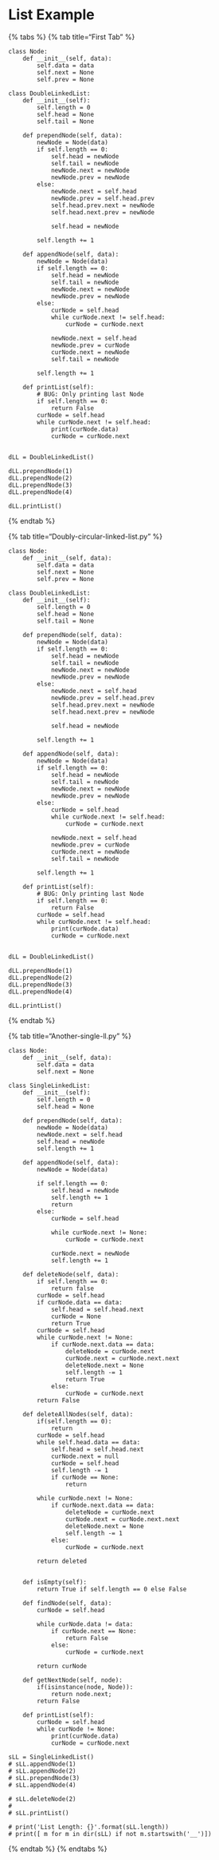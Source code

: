 # List Example

{% tabs %} {% tab title=“First Tab” %}

    class Node:
        def __init__(self, data):
            self.data = data
            self.next = None
            self.prev = None

    class DoubleLinkedList:
        def __init__(self):
            self.length = 0
            self.head = None
            self.tail = None

        def prependNode(self, data):
            newNode = Node(data)
            if self.length == 0:
                self.head = newNode
                self.tail = newNode
                newNode.next = newNode
                newNode.prev = newNode
            else:
                newNode.next = self.head
                newNode.prev = self.head.prev
                self.head.prev.next = newNode
                self.head.next.prev = newNode

                self.head = newNode

            self.length += 1

        def appendNode(self, data):
            newNode = Node(data)
            if self.length == 0:
                self.head = newNode
                self.tail = newNode
                newNode.next = newNode
                newNode.prev = newNode
            else:
                curNode = self.head
                while curNode.next != self.head:
                    curNode = curNode.next

                newNode.next = self.head
                newNode.prev = curNode
                curNode.next = newNode
                self.tail = newNode

            self.length += 1

        def printList(self):
            # BUG: Only printing last Node
            if self.length == 0:
                return False
            curNode = self.head
            while curNode.next != self.head:
                print(curNode.data)
                curNode = curNode.next


    dLL = DoubleLinkedList()

    dLL.prependNode(1)
    dLL.prependNode(2)
    dLL.prependNode(3)
    dLL.prependNode(4)

    dLL.printList()

{% endtab %}

{% tab title=“Doubly-circular-linked-list.py” %}

    class Node:
        def __init__(self, data):
            self.data = data
            self.next = None
            self.prev = None

    class DoubleLinkedList:
        def __init__(self):
            self.length = 0
            self.head = None
            self.tail = None

        def prependNode(self, data):
            newNode = Node(data)
            if self.length == 0:
                self.head = newNode
                self.tail = newNode
                newNode.next = newNode
                newNode.prev = newNode
            else:
                newNode.next = self.head
                newNode.prev = self.head.prev
                self.head.prev.next = newNode
                self.head.next.prev = newNode

                self.head = newNode

            self.length += 1

        def appendNode(self, data):
            newNode = Node(data)
            if self.length == 0:
                self.head = newNode
                self.tail = newNode
                newNode.next = newNode
                newNode.prev = newNode
            else:
                curNode = self.head
                while curNode.next != self.head:
                    curNode = curNode.next

                newNode.next = self.head
                newNode.prev = curNode
                curNode.next = newNode
                self.tail = newNode

            self.length += 1

        def printList(self):
            # BUG: Only printing last Node
            if self.length == 0:
                return False
            curNode = self.head
            while curNode.next != self.head:
                print(curNode.data)
                curNode = curNode.next


    dLL = DoubleLinkedList()

    dLL.prependNode(1)
    dLL.prependNode(2)
    dLL.prependNode(3)
    dLL.prependNode(4)

    dLL.printList()

{% endtab %}

{% tab title=“Another-single-ll.py” %}

    class Node:
        def __init__(self, data):
            self.data = data
            self.next = None

    class SingleLinkedList:
        def __init__(self):
            self.length = 0
            self.head = None

        def prependNode(self, data):
            newNode = Node(data)
            newNode.next = self.head
            self.head = newNode
            self.length += 1

        def appendNode(self, data):
            newNode = Node(data)

            if self.length == 0:
                self.head = newNode
                self.length += 1
                return
            else:
                curNode = self.head

                while curNode.next != None:
                    curNode = curNode.next

                curNode.next = newNode
                self.length += 1

        def deleteNode(self, data):
            if self.length == 0:
                return false
            curNode = self.head
            if curNode.data == data:
                self.head = self.head.next
                curNode = None
                return True
            curNode = self.head
            while curNode.next != None:
                if curNode.next.data == data:
                    deleteNode = curNode.next
                    curNode.next = curNode.next.next
                    deleteNode.next = None
                    self.length -= 1
                    return True
                else:
                    curNode = curNode.next
            return False

        def deleteAllNodes(self, data):
            if(self.length == 0):
                return
            curNode = self.head
            while self.head.data == data:
                self.head = self.head.next
                curNode.next = null
                curNode = self.head
                self.length -= 1
                if curNode == None:
                    return

            while curNode.next != None:
                if curNode.next.data == data:
                    deleteNode = curNode.next
                    curNode.next = curNode.next.next
                    deleteNode.next = None
                    self.length -= 1
                else:
                    curNode = curNode.next

            return deleted


        def isEmpty(self):
            return True if self.length == 0 else False

        def findNode(self, data):
            curNode = self.head

            while curNode.data != data:
                if curNode.next == None:
                    return False
                else:
                    curNode = curNode.next

            return curNode

        def getNextNode(self, node):
            if(isinstance(node, Node)):
                return node.next;
            return False

        def printList(self):
            curNode = self.head
            while curNode != None:
                print(curNode.data)
                curNode = curNode.next

    sLL = SingleLinkedList()
    # sLL.appendNode(1)
    # sLL.appendNode(2)
    # sLL.prependNode(3)
    # sLL.appendNode(4)

    # sLL.deleteNode(2)
    #
    # sLL.printList()

    # print('List Length: {}'.format(sLL.length))
    # print([ m for m in dir(sLL) if not m.startswith('__')])

{% endtab %} {% endtabs %}
